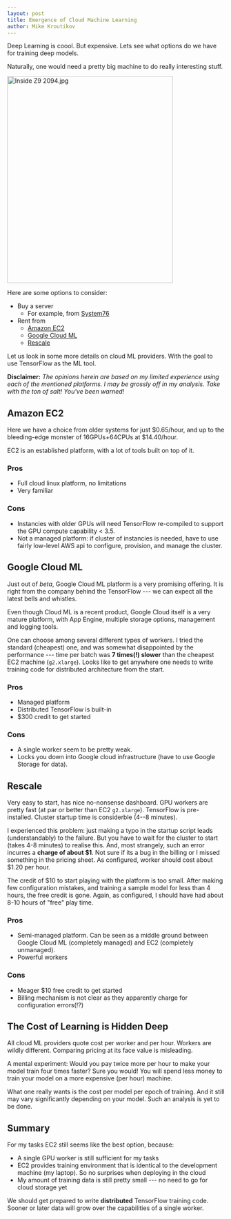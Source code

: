 ```yaml
---
layout: post
title: Emergence of Cloud Machine Learning
author: Mike Kroutikov
---
```


Deep Learning is coool. But expensive.
Lets see what options do we have for training deep models. 

Naturally, one would need a pretty big machine to do really interesting stuff.

<p><a href="https://commons.wikimedia.org/wiki/File:Inside_Z9_2094.jpg#/media/File:Inside_Z9_2094.jpg"><img src="https://upload.wikimedia.org/wikipedia/commons/6/6d/Inside_Z9_2094.jpg" alt="Inside Z9 2094.jpg" height="480" width="384"></a></p>

Here are some options to consider:

* Buy a server
    - For example, from [System76](https://system76.com/desktops/silverback)
* Rent from
    - [Amazon EC2](https://aws.amazon.com/ec2/instance-types/)
    - [Google Cloud ML](https://cloud.google.com/products/machine-learning/)
    - [Rescale](http://www.rescale.com/pricing/)

Let us look in some more details on cloud ML providers. With the goal to use TensorFlow as the ML tool.

**Disclaimer:** *The opinions herein are based on my limited experience using each of the mentioned platforms. 
I may be grossly off in my analysis. Take with the ton of salt! You've been warned!*

## Amazon EC2
Here we have a choice from older systems for just $0.65/hour, and up to the bleeding-edge monster of 16GPUs+64CPUs at $14.40/hour.

EC2 is an established platform, with a lot of tools built on top of it.

### Pros

* Full cloud linux platform, no limitations
* Very familiar

### Cons

* Instancies with older GPUs will need TensorFlow re-compiled to support the GPU compute capability < 3.5.
* Not a managed platform: if cluster of instancies is needed, have to use fairly low-level AWS api to configure, provision, and manage the cluster.

## Google Cloud ML
Just out of *beta*, Google Cloud ML platform is a very promising offering. It is right from the company behind the TensorFlow --- we can expect all the latest bells and whistles.

Even though Cloud ML is a recent product, Google Cloud itself is a very mature platform, with App Engine, multiple storage options, management and logging tools.

One can choose among several different types of workers. I tried the standard (cheapest) one, and was somewhat disappointed by the performance --- time per batch was **7 times(!) slower** than the cheapest EC2 machine (`g2.xlarge`). Looks like to get anywhere one needs to write training code for distributed architecture from the start.

### Pros

* Managed platform
* Distributed TensorFlow is built-in
* $300 credit to get started

### Cons

* A single worker seem to be pretty weak. 
* Locks you down into Google cloud infrastructure (have to use Google Storage for data).

## Rescale
Very easy to start, has nice no-nonsense dashboard. GPU workers are pretty fast (at par or better than EC2 `g2.xlarge`).
TensorFlow is pre-installed. Cluster startup time is considerble (4--8 minutes). 

I experienced this problem: just making a typo in the startup script leads (understandably)
to the failure. But you have to wait for the cluster to start (takes 4-8 minutes) to realise this. 
And, most strangely, such an error incurres a **charge of about $1**. Not sure if its a bug in the billing or I missed something in the pricing sheet. As configured, worker should cost about $1.20 per hour.

The credit of $10 to start playing with the platform is too small. After making few configuration mistakes, 
and training a sample model for less than 4 hours, the free credit is gone. 
Again, as configured, I should have had about 8-10 hours of "free" play time.

### Pros

* Semi-managed platform. Can be seen as a middle ground between Google Cloud ML (completely managed) and EC2 (completely unmanaged).
* Powerful workers

### Cons

* Meager $10 free credit to get started
* Billing mechanism is not clear as they apparently charge for configuration errors(!?)

## The Cost of Learning is Hidden Deep
All cloud ML providers quote cost per worker and per hour. Workers are wildly different. Comparing pricing at its face value is misleading.

A mental experiment:
Would you pay twice more per hour to make your model train four times faster? Sure you would! You will spend less 
money to train your model on a more expensive (per hour) machine.

What one really wants is the cost per model per epoch of training. And it still may vary significantly depending on your model. Such an analysis is yet to be done.

## Summary

For my tasks EC2 still seems like the best option, because:

* A single GPU worker is still sufficient for my tasks
* EC2 provides training environment that is identical to the development machine (my laptop). 
  So no surprises when deploying in the cloud
* My amount of training data is still pretty small --- no need to go for cloud storage yet

We should get prepared to write **distributed** TensorFlow training code. Sooner or later data will grow over the capabilities of a single worker.
